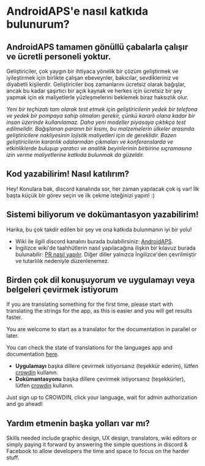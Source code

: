 # AndroidAPS'e nasıl katkıda bulunurum?

## AndroidAPS tamamen gönüllü çabalarla çalışır ve ücretli personeli yoktur.

Geliştiriciler, çok yaygın bir ihtiyaca yönelik bir çözüm geliştirmek ve iyileştirmek için birlikte çalışan ebeveynler, bakıcılar, sevdikleriniz ve diyabetli kişilerdir. Geliştiriciler boş zamanlarını ücretsiz olarak bağışlar, ancak bu kadar şaşırtıcı bir açık kaynak ve herkes için ücretsiz bir şey yapmak için ek maliyetlerle yüzleşmelerini beklemek biraz haksızlık olur.

*Yeni bir teçhizatı tam olarak test etmek için geliştiricilerin yedek bir telefona ve yedek bir pompaya sahip olmaları gerekir, çünkü kararlı olana kadar bir insan üzerinde kullanılamaz. Daha yeni modeller piyasaya çıktıkça test edilmelidir. Bağışlanan paranın bir kısmı, bu malzemelerin ülkeler arasında geliştiricilere nakliyesinin lojistik maliyetleri için de gereklidir. Bazen geliştiricilerin karanlık odalarından çıkmaları ve konferanslarda ve etkinliklerde buluşup yaratıcı ve analitik beyinlerinin birbirine sıçramasına izin verme maliyetlerine katkıda bulunmak da güzeldir.*

## Kod yazabilirim! Nasıl katılırım?

Hey! Konulara bak, discord kanalında sor, her zaman yapılacak çok iş var! İlk başta küçük bir görev seçin ve ilk çekme isteğinizi yapın! :)

## Sistemi biliyorum ve dokümantasyon yazabilirim!

Harika, bu çok takdir edilen bir şey ve ona katkıda bulunmanın iyi bir yolu!

* Wiki ile ilgili discord kanalını burada bulabilirsiniz: [AndroidAPS](https://discord.gg/4fQUWHZ4Mw). 
* İngilizce wiki'de taahhütlerin nasıl yapılacağına ilişkin bir kılavuz burada bulunabilir: [PR nasıl yapılır](../make-a-PR.md). Diğer diller yalnızca İngilizce'den çevrilmiştir ve tutarlılık nedeniyle düzenlenemez.

## Birden çok dil konuşuyorum ve uygulamayı veya belgeleri çevirmek istiyorum

If you are translating something for the first time, please start with translating the strings for the app, as this is easier and you will get results faster.

You are welcome to start as a translator for the documentation in parallel or later.

You can check the state of translations for the languages app and documentation [here](../Administration/stateTranslations.md).

* **Uygulamayı** başka dillere çevirmek istiyorsanız (teşekkür ederim), lütfen [crowdin](https://crowdin.com/project/androidaps) kullanın.
* **Dokümantasyonu** başka dillere çevirmek istiyorsanız (teşekkürler), lütfen [crowdin](https://crowdin.com/project/androidapsdocs) kullanın. 

Just sign up to CROWDIN, click your language, wait for admin authorization and go ahead!

## Yardım etmenin başka yolları var mı?

Skills needed include graphic design, UX design, translators, wiki editors or simply paying it forward by answering the simple questions in discord & Facebook to allow developers the time and space to focus on the harder stuff.